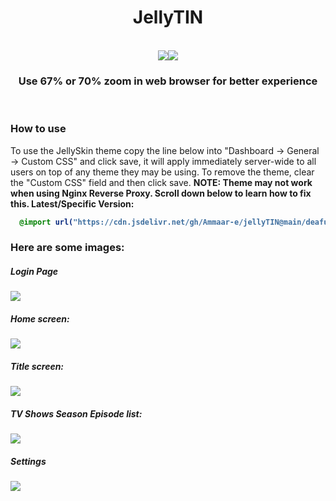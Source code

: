 <div align="center">
<h1>JellyTIN</h1><br>
<img src="https://api.netlify.com/api/v1/badges/93762ddd-75ff-4cda-a0e0-e09a00d488e8/deploy-status"><img src=https://img.shields.io/github/v/release/Ammaar-e/jellytin?include_prereleases&label=.&logo=V&style=for-the-badge>
<br>
<h3>Use 67% or 70% zoom in web browser for better experience</h3>
</div>
<br>
<h3>How to use</h3>
To use the JellySkin theme copy the line below into "Dashboard -> General -> Custom CSS" and click save, it will apply immediately server-wide to all users on top of any theme they may be using. To remove the theme, clear the "Custom CSS" field and then click save. <b>NOTE: Theme may not work when using Nginx Reverse Proxy. Scroll down below to learn how to fix this.
Latest/Specific Version:
  
```css
  @import url("https://cdn.jsdelivr.net/gh/Ammaar-e/jellyTIN@main/deafult.css");
```
<h3>Here are some images:</h3>
  
  <h5>Login Page</h5>
<img src="https://cdn.jsdelivr.net/gh/Ammaar-e/jellyTIN@main/images/login.png">

<h5>Home screen:</h5>
<img src="https://cdn.jsdelivr.net/gh/Ammaar-e/jellyTIN@main/images/home.png">

<h5>Title screen:</h5>
<img src="https://cdn.jsdelivr.net/gh/Ammaar-e/jellyTIN@main/images/Title.png">

<h5>TV Shows Season Episode list:</h5>
<img src="https://cdn.jsdelivr.net/gh/Ammaar-e/jellyTIN@main/images/TV.png">

<h5>Settings</h5>
<img src="https://cdn.jsdelivr.net/gh/Ammaar-e/jellyTIN@main/images/Settings.png">
<br>
